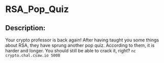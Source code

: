 
# RSA_Pop_Quiz
## Description:
Your crypto professor is back again! After having taught you some things about RSA, they have sprung another pop quiz. According to them, it is harder and longer. You should still be able to crack it, right? `nc crypto.chal.csaw.io 5008`

